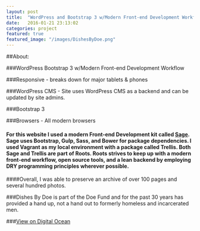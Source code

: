 ```yaml
---
layout: post
title:  "WordPress and Bootstrap 3 w/Modern Front-end Development Workflow"
date:   2016-01-21 23:13:02
categories: project
featured: true
featured_image: "/images/DishesByDoe.png"
---
```



##About:

###WordPress Bootstrap 3 w/Modern Front-end Development Workflow

###Responsive - breaks down for major tablets & phones

###WordPress CMS - Site uses WordPress CMS as a backend and can be updated by site admins.

###Bootstrap 3

###Browsers - All modern browsers

#### For this website I used a modern Front-end Development kit called [Sage](https://roots.io/sage/).  Sage uses Bootstrap, Gulp, Sass, and Bower for package dependencies.  I used Vagrant as my local environment with a package called Trellis.  Both Sage and Trellis are part of Roots. Roots strives to keep up with a modern front-end workflow, open source tools, and a lean backend by employing DRY programming principles wherever possible.

####Overall, I was able to preserve an archive of over 100 pages and several hundred photos. 

###Dishes By Doe is part of the Doe Fund and for the past 30 years has provided a hand up, not a hand out to formerly homeless and incarcerated men.

###[View on Digital Ocean](http://192.241.250.5//)



